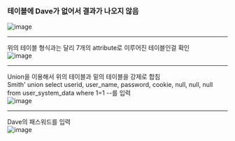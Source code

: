 <h3>테이블에 Dave가 없어서 결과가 나오지 않음</h3>

![image](https://github.com/Bottomdeal/WebGoat/assets/120577570/df3778ee-df03-4457-8d5c-924233342af0)<hr>
위의 테이블 형식과는 달리 7개의 attribute로 이루어진 테이블인걸 확인<br>
![image](https://github.com/Bottomdeal/WebGoat/assets/120577570/f19a0a48-7b5e-4bd6-8563-9a1ae9651590)<hr>
Union을 이용해서 위의 테이블과 밑의 테이블을 강제로 합침<br>
Smith' union select userid, user_name, password, cookie, null, null, null  from user_system_data where 1=1 --를 입력<br>
![image](https://github.com/Bottomdeal/WebGoat/assets/120577570/768f7aed-f60d-43f2-9405-41126937cb84)<hr>
Dave의 패스워드를 입력<br>
![image](https://github.com/Bottomdeal/WebGoat/assets/120577570/03ad857e-7714-4fc3-9f51-5070b90f6061)



